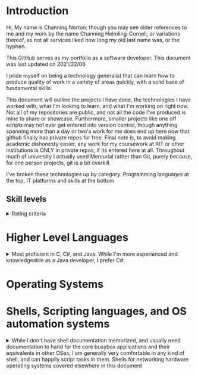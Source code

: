 # Introduction
Hi, My name is Channing Norton; though you may see older references to me and my work by the name Channing Helmling-Cornell, or variations thereof, as not all services liked how long my old last name was, or the hyphen.

This GitHub serves as my portfolio as a software developer. This document was last updated on 2021/22/06

I pride myself on being a technology generalist that can learn how to produce quality of work in a variety of areas quickly, with a solid base of fundamental skills.

This document will outline the projects I have done, the technologies I have worked with, what I'm looking to learn, and what I'm working on right now. Not all of my repositories are public, and not all the code I've produced is mine to share or showcase. Furthermore, smaller projects like one off scripts may not ever get entered into version control, though anything spanning more than a day or two's work for me does end up here now that github finally has private repos for free. Final note is, to avoid making academic dishonesty easier, any work for my coursework at RIT or other institutions is ONLY in private repos, if its entered here at all. Throughout much of university I actually used Mercurial rather than Git, purely because, for one person projects, git is a bit overkill.

I've broken these technologies up by category. Programming languages at the top, IT platforms and skills at the bottom
## Skill levels
<details><Summary>Rating criteria</summary>

#### Exposed

:large_blue_diamond: :small_blue_diamond: :small_blue_diamond: :small_blue_diamond: :small_blue_diamond:

Exposed skills are those that I have toyed with briefly, or worked with tangentally on a project. I would not be confident in immediately producing work relying on those skills, but would have a head start on learning them quickly by virtue of the familiarity gained. This is equivalent of 1 to 5 hours of working with the technology, possibly more for particularly large technologies with lots to learn.

#### Explored

:large_blue_diamond: :large_blue_diamond: :small_blue_diamond: :small_blue_diamond: :small_blue_diamond:

Explored skills are skills I've worked with briefly, say as a single use on a project. They aren't skills I'd be comfortable say, putting on a resume, but I've certainly worked with the technology in question in a more than insignificant way, I simply haven't gained a high degree of experience or expertise with the skill in question. I know enough to be dangerous, but not necessarily a ton of nuance. This is equivalent to about 5 to 20 hours of work with the technology in question. I've perhaps started a project in it, but not finished it for one reason or another, or I've completed a project that relies on it, but not TOO heavily. I'm confident in my ability to learn this skill ***far*** faster than learning from nothing, but I also feel I need more time with it to truly understand it.


#### Proficient

:large_blue_diamond: :large_blue_diamond: :large_blue_diamond: :small_blue_diamond: :small_blue_diamond:

Proficient skills are those I've worked with heavily. For most skills, this is at least 20 hours, but larger skills (especially large libraries with lots of classes and large tomes worth of documentation) may require well over 100 hours of work to reach a level of skill that I would consider profiecient. I might not know about every nook and cranny of the technology in question, but I am deeply familiar with the important elements of it, and know where to best find more information. If there's a problem to be solved with this technology, I can get it done, even if it takes a bit of research here and there. I've done at least one project that significantly applys this skill, be it in industry, academia, or personal projects, possibly several.

#### Highly Proficient
:large_blue_diamond: :large_blue_diamond: :large_blue_diamond: :large_blue_diamond: :small_blue_diamond:

Highly proficient skills are those which I have worked in extensively. There is not a single skill that I put this badge on that I have not worked in for at least 200 hours in one form or another. I've worked with this skill in multiple projects, and it is typically going to be a weapon of choice for me for the problems it is good at solving. I know how to use it, I know when to use it, and I know when NOT to use it in favor of the alternatives. I could likely write a rant or three on the flaws present in this technology. I've not used every corner of it extensively, but I know where they all are. If given a problem that this technology can solve, I will know what tools it provides for solving said problem without having to research, but I might need to scan some documentation in order to figure out how to best utilize some of them. The core tools within the technology I've made use of the most I know like the back of my hand. I likely have a version that I'm more familiar with, and my familiarity is suficient that that actualy matters.

#### Mastered 

:large_blue_diamond: :large_blue_diamond: :large_blue_diamond: :large_blue_diamond: :large_blue_diamond:

Mastered skills are those I consider myself truely complete in. There's always more learning to be done, of course, but either the technology in question is small enough that its possible to truly understand every single feature, configuration, and syntax quirk, or, for larger technologies, this usually implies hundreds and hundreds of hours of work in it, at least, to the point where if there's a type of problem the tool can be used for, I've likely used it that way, and misused it in several others. This is likely a go to tool of some kind for me. I usually keep up to date with the updates to the tool to maintain this level of skill, or list a specific version that I am up to date on. ~~I also consider a tool mastered if my wife reports me talking in my sleep about it on more than one occasion.~~

</details>
  
# Higher Level Languages
<details><summary>Most proficient in C, C#, and Java. While I'm more experienced and knowledgeable as a Java developer, I prefer C#.</summary>
  
###### Note that I've divided languages into categories by their use. You may find languages that are not exclusively or primarily used for the development of desktop applications in other sections below.
  
Language | Proficiency | Notes &nbsp;
------ | -------------- | ----------------
C | :large_blue_diamond: :large_blue_diamond: :large_blue_diamond: :large_blue_diamond: :large_blue_diamond: | C is my goto language for anything that it makes sense for. Most of my experience is using the GCC compiler configured for C99. I love the speed, power, flexibility and control C offers. I recognize that it certainly falls off in programmer efficiency for large scale applications, so for anything that doesn't need the level of control that's going to be a large codebase, I typically default to C#
C# | :large_blue_diamond: :large_blue_diamond: :large_blue_diamond: :large_blue_diamond: :small_blue_diamond: | 
C++ | :large_blue_diamond: :large_blue_diamond: :small_blue_diamond: :small_blue_diamond: :small_blue_diamond: |
Java | :large_blue_diamond: :large_blue_diamond: :large_blue_diamond: :large_blue_diamond: :large_blue_diamond: |
JavaScript | :large_blue_diamond: :large_blue_diamond: :small_blue_diamond: :small_blue_diamond: :small_blue_diamond: |
Python | :large_blue_diamond: :large_blue_diamond: :large_blue_diamond: :small_blue_diamond: :small_blue_diamond: | I primarily use python for scripting, OS automation, and data processing. As such, while I could pick it up quickly, I'm not super well versed in the object oriented side of the language, as I've not used python for large projects. To me, it is a more flexible wrapper for OS shells that allow me to do logic and data processing far easier than doing it directly in shell.
Prolog | :large_blue_diamond: :small_blue_diamond: :small_blue_diamond: :small_blue_diamond: :small_blue_diamond:
Ruby | :large_blue_diamond: :small_blue_diamond: :small_blue_diamond: :small_blue_diamond: :small_blue_diamond:
Rust | :large_blue_diamond: :small_blue_diamond: :small_blue_diamond: :small_blue_diamond: :small_blue_diamond:
Scala | :large_blue_diamond: :small_blue_diamond: :small_blue_diamond: :small_blue_diamond: :small_blue_diamond:
Smalltalk | :large_blue_diamond: :small_blue_diamond: :small_blue_diamond: :small_blue_diamond: :small_blue_diamond:
SQL | :large_blue_diamond: :large_blue_diamond: :large_blue_diamond: :small_blue_diamond: :small_blue_diamond: | H2 dialect, but it's SQL, to say its easy to switch between is an understatement.
VBA | :large_blue_diamond: :large_blue_diamond: :small_blue_diamond: :small_blue_diamond: :small_blue_diamond: &nbsp;&nbsp;&nbsp;&nbsp;&nbsp;&nbsp;&nbsp;&nbsp;&nbsp;&nbsp;&nbsp;&nbsp;&nbsp; | 
</details>
  
# Operating Systems

# Shells, Scripting languages, and OS automation systems
<details><Summary>While I don't have shell documentation memorized, and usually need documentation to hand for the core busybox applications and their equivalents in other OSes, I am generally very comfortable in any kind of shell, and can happily script tasks in them. Shells for networking hardware operating systems covered elsewhere in this document</summary>

Technology | Proficiency | Notes
----- | ----- | ------
AutoHotkey | :large_blue_diamond: :large_blue_diamond: :large_blue_diamond: :small_blue_diamond: :small_blue_diamond: |  
Bash | :large_blue_diamond: :large_blue_diamond: :large_blue_diamond: :large_blue_diamond: :small_blue_diamond: | If I could have one shell, bash would be it. Most of my bash experience comes from living on Arch linux for several years, and to a lesser extent Ubuntu. While for most automation tasks I'm more likely to open up python for bash, for quick and dirty text manipulation, bash is very usable.
CMD | :large_blue_diamond: :large_blue_diamond: :large_blue_diamond: :large_blue_diamond: :large_blue_diamond: | As a Windows admin first and foremost for larger environments, CMD is my bread and butter. While powershell is nice, for most maintence tasks, CMD is just... easier, with less picky syntax, even if it is living in the past a little bit. Its often also just easier to get a CMD shell in half functioning windows environment, so I don't consider the proficiency a waste
Powershell | :large_blue_diamond: :large_blue_diamond: :large_blue_diamond: :large_blue_diamond: :small_blue_diamond: | Powershell is a skillset that I've picked up bits and pieces of. It's a powerful tool, but there's a LOT there. I've used it primarily for writing scripts to automate active directory bulk operations. I've looked a little bit at Powershell's integration with the .Net ecosystem, and, while it looks very powerful, that's a rabbit hole of learning I have not yet had time to go down. I love working in powershell, I just have a preference for CMD due to years of comfort in it.
WMIC | :large_blue_diamond: :small_blue_diamond: :small_blue_diamond: :small_blue_diamond: :small_blue_diamond:  | I've explored WMIC/WMI briefly as a solution to the specific technical problem of uninstalling certain programs via Connectwise Control's "Backstage" environment to perform these operations without end user interruption when scripting out an install was not possible due to limitations by the installer package. While I know it's primarily used as a Powershell utility, I actually have primarily interacted with WMIC via CMD. I recognize that there's a LOT more the tool can do than forcing program installations, I've just not run into cases where I've needed it.
Zshell | :large_blue_diamond: :large_blue_diamond: :small_blue_diamond: :small_blue_diamond: :small_blue_diamond: &nbsp;&nbsp;&nbsp;&nbsp;&nbsp;&nbsp;&nbsp;&nbsp;&nbsp;&nbsp;&nbsp;&nbsp;&nbsp;&nbsp; | I'm capable in zsh, and, if it were sufficiently popular as an embedded alternative to bash, I could see myself loving it more. As is, it's niche, but nice, I guess. I wouldn't say that, beyond the customization and color features that I've explored much of the areas it has a leg up on bash all that much. From what I've seen, it looks nice





# Markup Languages

# Assembly Languages

MIPS

:large_blue_diamond: :large_blue_diamond: :large_blue_diamond: :large_blue_diamond: :small_blue_diamond:

Arm Cortex M0+

:large_blue_diamond: :small_blue_diamond: :small_blue_diamond: :small_blue_diamond: :small_blue_diamond:

PowerPC ISA 1.10

:large_blue_diamond: :small_blue_diamond: :small_blue_diamond: :small_blue_diamond: :small_blue_diamond:


# Hardware Description Languages

VHDL

:large_blue_diamond: :large_blue_diamond: :small_blue_diamond: :small_blue_diamond: :small_blue_diamond:



# Low code / IPAAS / no code platforms
# Frameworks, APIs and Libraries
# Version Control
# Service Delivery Software
# IT Platforms
# Skills I am looking to learn
I may have exposed myself to these skills very, VERY briefly, but not enough to put above. I also may have explored them further since this document was last updated

Erlang
Perl
Lisp
Typescript
Haskell

#### Languages
#### Frameworks and Libraries
#### Platforms

